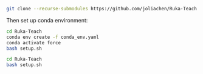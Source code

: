 

```bash
git clone --recurse-submodules https://github.com/joliachen/Ruka-Teach.git
```

Then set up conda environment:
```bash
cd Ruka-Teach
conda env create -f conda_env.yaml
conda activate force
bash setup.sh
```

```bash
cd Ruka-Teach
bash setup.sh
```

